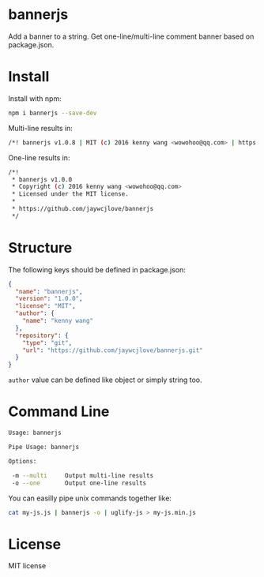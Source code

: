 # bannerjs

Add a banner to a string. Get one-line/multi-line comment banner based on package.json.

# Install

Install with npm:

```bash
npm i bannerjs --save-dev
```

Multi-line results in:

```bash
/*! bannerjs v1.0.8 | MIT (c) 2016 kenny wang <wowohoo@qq.com> | https://github.com/jaywcjlove/bannerjs */
```

One-line results in:

```bash
/*!
 * bannerjs v1.0.0
 * Copyright (c) 2016 kenny wang <wowohoo@qq.com>
 * Licensed under the MIT license.
 *
 * https://github.com/jaywcjlove/bannerjs
 */
```

# Structure

The following keys should be defined in package.json:

```json
{
  "name": "bannerjs",
  "version": "1.0.0",
  "license": "MIT",
  "author": {
    "name": "kenny wang"
  },
  "repository": {
    "type": "git",
    "url": "https://github.com/jaywcjlove/bannerjs.git"
  }
}
```

`author` value can be defined like object or simply string too.

# Command Line

```bash
Usage: bannerjs

Pipe Usage: bannerjs

Options:

 -m --multi     Output multi-line results
 -o --one       Output one-line results
```

You can easilly pipe unix commands together like:

```bash
cat my-js.js | bannerjs -o | uglify-js > my-js.min.js
```

# License

MIT license